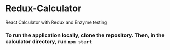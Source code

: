 # Redux-Calculator
React Calculator with Redux and Enzyme testing

### To run the application locally, clone the repository. Then, in the calculator directory, run ```npm start```


